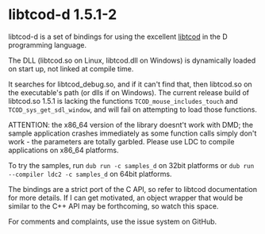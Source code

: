 # libtcod-d 1.5.1-2

libtcod-d is a set of bindings for using the excellent
[libtcod](http://roguecentral.org/doryen/libtcod/) in the D programming
language.

The DLL (libtcod.so on Linux, libtcod.dll on Windows) is dynamically loaded
on start up, not linked at compile time.

It searches for libtcod_debug.so, and if it can't find that, then libtcod.so
on the executable's path (or dlls if on Windows). The current release build of
libtcod.so 1.5.1 is lacking the functions `TCOD_mouse_includes_touch` and
`TCOD_sys_get_sdl_window`, and will fail on attempting to load those functions.

ATTENTION: the x86_64 version of the library doesnt't work with DMD; the
sample application crashes immediately as some function calls simply don't
work - the parameters are totally garbled. Please use LDC to compile
applications on x86_64 platforms.

To try the samples, run `dub run -c samples_d` on 32bit platforms or
`dub run --compiler ldc2 -c samples_d` on 64bit platforms.

The bindings are a strict port of the C API, so refer to libtcod
documentation for more details. If I can get motivated, an object
wrapper that would be similar to the C++ API may be forthcoming, so watch
this space.

For comments and complaints, use the issue system on GitHub.
